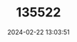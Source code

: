 ---
title: "135522"
category: "Alburnus istanbulensis"
draft: false
date: 2024-02-22 13:03:51
languages:
  English: ["Marmara Shemaya"]
---